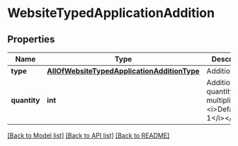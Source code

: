 # WebsiteTypedApplicationAddition

## Properties
Name | Type | Description | Notes
------------ | ------------- | ------------- | -------------
**type** | [**AllOfWebsiteTypedApplicationAdditionType**](AllOfWebsiteTypedApplicationAdditionType.md) | Addition type | [optional] 
**quantity** | **int** | Addition quantity multiplier&lt;div&gt;&lt;i&gt;Defaults to 1&lt;/i&gt;&lt;/div&gt; | [optional] 

[[Back to Model list]](../README.md#documentation-for-models) [[Back to API list]](../README.md#documentation-for-api-endpoints) [[Back to README]](../README.md)

